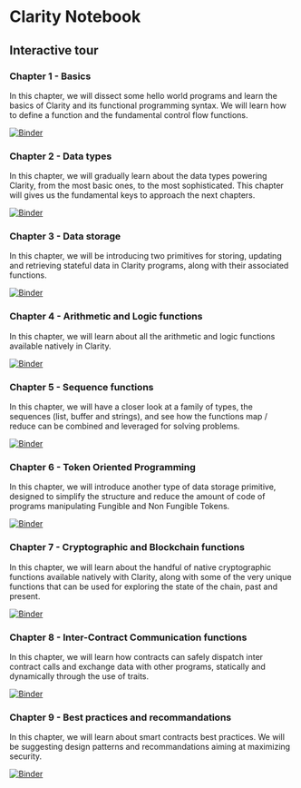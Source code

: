 # Clarity Notebook

## Interactive tour

### Chapter 1 - Basics

In this chapter, we will dissect some hello world programs and learn the basics of Clarity and its functional programming syntax. We will learn how to define a function and the fundamental control flow functions.

[![Binder](https://mybinder.org/badge_logo.svg)](https://mybinder.org/v2/gh/lgalabru/clarity-notebook/master?filepath=work%2Finteractive-tour-chapter-01.ipynb)

### Chapter 2 - Data types

In this chapter, we will gradually learn about the data types powering Clarity, from the most basic ones, to the most sophisticated. This chapter will gives us the fundamental keys to approach the next chapters.

[![Binder](https://mybinder.org/badge_logo.svg)](https://mybinder.org/v2/gh/lgalabru/clarity-notebook/master?filepath=work%2Finteractive-tour-chapter-02.ipynb)

### Chapter 3 - Data storage

In this chapter, we will be introducing two primitives for storing, updating and retrieving stateful data in Clarity programs, along with their associated functions.

[![Binder](https://mybinder.org/badge_logo.svg)](https://mybinder.org/v2/gh/lgalabru/clarity-notebook/master?filepath=work%2Finteractive-tour-chapter-03.ipynb)

### Chapter 4 - Arithmetic and Logic functions

In this chapter, we will learn about all the arithmetic and logic functions available natively in Clarity.

[![Binder](https://mybinder.org/badge_logo.svg)](https://mybinder.org/v2/gh/lgalabru/clarity-notebook/master?filepath=work%2Finteractive-tour-chapter-04.ipynb)

### Chapter 5 - Sequence functions

In this chapter, we will have a closer look at a family of types, the sequences (list, buffer and strings), and see how the functions map / reduce can be combined and leveraged for solving problems.

[![Binder](https://mybinder.org/badge_logo.svg)](https://mybinder.org/v2/gh/lgalabru/clarity-notebook/master?filepath=work%2Finteractive-tour-chapter-05.ipynb)

### Chapter 6 - Token Oriented Programming

In this chapter, we will introduce another type of data storage primitive, designed to simplify the structure and reduce the amount of code of programs manipulating Fungible and Non Fungible Tokens.

[![Binder](https://mybinder.org/badge_logo.svg)](https://mybinder.org/v2/gh/lgalabru/clarity-notebook/master?filepath=work%2Finteractive-tour-chapter-06.ipynb)

### Chapter 7 - Cryptographic and Blockchain functions

In this chapter, we will learn about the handful of native cryptographic functions available natively with Clarity, along with some of the very unique functions that can be used for exploring the state of the chain, past and present.

[![Binder](https://mybinder.org/badge_logo.svg)](https://mybinder.org/v2/gh/lgalabru/clarity-notebook/master?filepath=work%2Finteractive-tour-chapter-07.ipynb)

### Chapter 8 - Inter-Contract Communication functions

In this chapter, we will learn how contracts can safely dispatch inter contract calls and exchange data with other programs, statically and dynamically through the use of traits.

[![Binder](https://mybinder.org/badge_logo.svg)](https://mybinder.org/v2/gh/lgalabru/clarity-notebook/master?filepath=work%2Finteractive-tour-chapter-08.ipynb)

### Chapter 9 - Best practices and recommandations

In this chapter, we will learn about smart contracts best practices. We will be suggesting design patterns and recommandations aiming at maximizing security.

[![Binder](https://mybinder.org/badge_logo.svg)](https://mybinder.org/v2/gh/lgalabru/clarity-notebook/master?filepath=work%2Finteractive-tour-chapter-09.ipynb)
